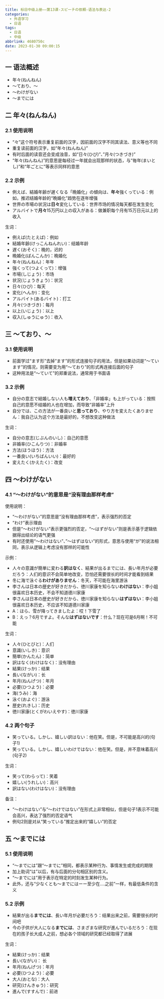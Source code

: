 ```yaml
---
title: 标日中级上册——第13课-スピーチの依頼-语法与表达-2
categories:
  - 外语学习
  - 日语
tags:
  - 日语
  - 中级
abbrlink: 4680750c
date: 2023-01-30 09:00:15
---
```

## 一 语法概述

* 年々(ねんねん)
* 〜ており、〜
* ～わけがない
* 〜までには

<!--more-->

## 二 年々(ねんねん)

### 2.1 使用说明

* “々”这个符号表示重复前面的汉字，因前面的汉字不同其读法、意义等也不同
* 重复读前面的汉字，如“年々(ねんねん)”
* 有时后面的读音还会变成浊音，如“日々(ひび)”、”月々(つきづき)”
* “年々(ねんねん)”的意思是每经过一年就会出现那样的状态，与“毎年(まいとし)”和“年ごとに”等表示同样的意思

### 2.2 示例

* 例えば、結婚年齢が遅くなる「晩婚化」の傾向は、**年々**強くっている：例如，推迟结婚年龄的“晩婚化”趋势在逐年增强
* 世界の市場の状況は**日々**変化している：世界市场的情况每天都在发生变化
* アルバイトで**月々**15万円以上の収入がある：做兼职每个月有15万日元以上的收入

生词：

* 例えば(たとえば)：例如
* 結婚年齢(けっこんねんれい)：结婚年龄
* 遅く(おそく)：晚的，迟的
* 晩婚化(ばんこんか)：晩婚化
* 年々(ねんねん)：年年
* 強くって(つよくって)：增强
* 市場(しじょう)：市场
* 状況(じょうきょう)：状況
* 日々(ひび)：每天
* 変化(へんか)：变化
* アルバイト(あるバイト)：打工
* 月々(つきづき)：每月
* 以上(いじょう)：以上
* 収入(しゅうにゅう)：收入

## 三 〜ており、〜

### 3.1 使用说明

* 前面学过“ます形”去掉“ます”的形式连接句子的用法，但是如果动词是“〜ています”的情况，则需要变为用“〜ており”的形式再连接后面的句子
* 这种用法是“〜ていて”的郑重说法，通常用于书面语

### 3.2 示例

* 自分の意志で結婚しない人も**増えており**、「非婚率」も上がっている：按照自己的意愿不结婚的人也在增加，而导致“非婚率”上升
* 自分では、この方法が一番良いと**思っており**、やり方を変えたくありません：我自己认为这个方法是最好的，不想改变这种做法

生词：

* 自分の意志(じぶんのいし)：自己的意愿
* 非婚率(ひこんりつ)：非婚率
* 方法(ほうほう)：方法
* 一番良い(いちばんいい)：最好的
* 変えたく(かえたく)：改变

## 四 ～わけがない

### 4.1 “～わけがない”的意思是“没有理由那样考虑”

使用说明：

* “～わけがない”的意思是“没有理由那样考虑”，表示强烈的否定
* “わけ”表示理由
* 但是“～わけがない”表示更强烈的否定，“〜はずがない”则是表示基于逻辑依据得出结论的语气更强
* 有时还使用“〜わけはない”、”〜はずはない”的形式，意思与使用“が”的说法相同，表示从逻辑上考虑没有那样的可能性

示例：
* 人々の意識が簡単に変わる**訳はなく**、結果が出るまでには、長い年月が必要だろう：人们的意识不会简单地改变，恐怕还需要很长的时间才能看到结果
* 冬に海で泳ぐる**わけがありません**：冬天，不可能在海里游泳
* 李さんは日本の歴史が好きだから、徳川家康を知らない**わけはない**：李小姐很喜欢日本历史，不会不知道德川家康
* 李さんは日本の歴史が好きだから、徳川家康を知らない**はずはない**：李小姐很喜欢日本历史，不应该不知道德川家康
* A：ほら、雪が降ってきましたよ：哎！下雪了
* B：えっ？6月ですよ。そんな**はずはないです**：什么？现在可是6月啊！不可能

生词：

* 人々(ひとびと)：人们
* 意識(いしき)：意识
* 簡単(かんたん)：简单
* 訳はなく(わけはなく)：没有理由
* 結果(けっか)：结果
* 長い(ながい)：长
* 年月(ねんげつ)：年月
* 必要(ひつよう)：必要
* 海(うみ)：海
* 泳ぐ(およぐ)：游泳
* 歴史(れきし)：历史
* 徳川家康(とくがわいえやす)：徳川家康

### 4.2 两个句子

* 笑っている。しかし、嬉しい訳はない：他在笑。但是，不可能是高兴的(句子1)
* 笑っている。しかし、嬉しいわけではない：他在笑。但是，并不意味着高兴(句子2)

生词：

* 笑って(わらって)：笑着
* 嬉しい(うれしい)：高兴
* 訳はない(わけはない)：没有理由

备注：

* “〜わけはない”与“〜わけではない”在形式上非常相似，但是句子1表示不可能会高兴，表达了强烈的否定语气
* 例句2则是对从“笑っている”推定出来的“嬉しい”的否定

## 五 〜までには

### 5.1 使用说明

* “〜までには”跟“〜までに”相同，都表示某种行为、事情发生或完成的期限
* 加上助词“は”以后，有与后面的分句相区别的含义。
* “〜までには”用于表示在特定的时刻发生某种行为。
* 此外，还与“少なくとも〜までにはーー至少在....之前”一样，有最低条件的含义

### 5.2 示例

* 結果が出る**までには**、長い年月が必要だろう：结果出来之前，需要很长的时间吧
* 今の子供が大人になる**までには**、さまざまな研究が進んでいるだろう：在现在的孩子长大成人之前，想必各个领域的研究都已经取得了进展

生词：

* 結果(けっか)：结果
* 長い(ながい)： 长
* 年月(ねんげつ)：年月
* 必要(ひつよう)：必要
* 大人(おとな)：大人
* 研究(けんきゅう)：研究
* 進んで(すすんで)：前进